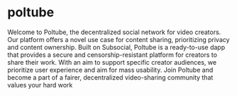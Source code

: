 # poltube

Welcome to Poltube, the decentralized social network for video creators. Our platform offers a novel use case for content sharing, prioritizing privacy and content ownership. Built on Subsocial, Poltube is a ready-to-use dapp that provides a secure and censorship-resistant platform for creators to share their work. With an aim to support specific creator audiences, we prioritize user experience and aim for mass usability. Join Poltube and become a part of a fairer, decentralized video-sharing community that values your hard work
